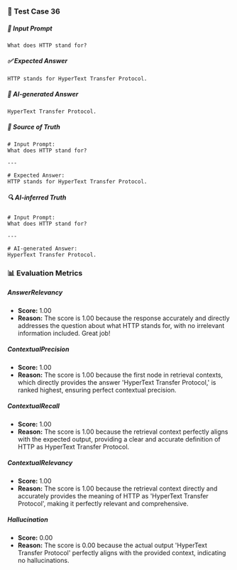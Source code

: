 ### 🧪 Test Case 36

##### 🧾 Input Prompt
```text
What does HTTP stand for?
```
##### ✅ Expected Answer
```text
HTTP stands for HyperText Transfer Protocol.
```
##### 🤖 AI-generated Answer
```text
HyperText Transfer Protocol.
```
##### 📘 Source of Truth
```text
# Input Prompt:
What does HTTP stand for?

---

# Expected Answer:
HTTP stands for HyperText Transfer Protocol.
```
##### 🔍 AI-inferred Truth
```text
# Input Prompt:
What does HTTP stand for?

---

# AI-generated Answer:
HyperText Transfer Protocol.
```
### 📊 Evaluation Metrics

##### AnswerRelevancy
- **Score:** 1.00
- **Reason:** The score is 1.00 because the response accurately and directly addresses the question about what HTTP stands for, with no irrelevant information included. Great job!

##### ContextualPrecision
- **Score:** 1.00
- **Reason:** The score is 1.00 because the first node in retrieval contexts, which directly provides the answer 'HyperText Transfer Protocol,' is ranked highest, ensuring perfect contextual precision.

##### ContextualRecall
- **Score:** 1.00
- **Reason:** The score is 1.00 because the retrieval context perfectly aligns with the expected output, providing a clear and accurate definition of HTTP as HyperText Transfer Protocol.

##### ContextualRelevancy
- **Score:** 1.00
- **Reason:** The score is 1.00 because the retrieval context directly and accurately provides the meaning of HTTP as 'HyperText Transfer Protocol', making it perfectly relevant and comprehensive.

##### Hallucination
- **Score:** 0.00
- **Reason:** The score is 0.00 because the actual output 'HyperText Transfer Protocol' perfectly aligns with the provided context, indicating no hallucinations.


